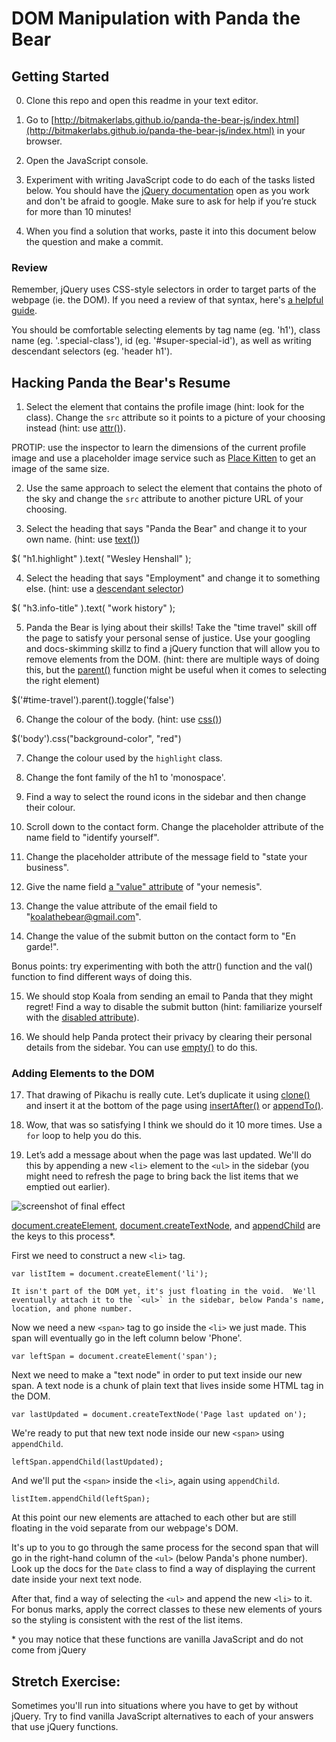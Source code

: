 # DOM Manipulation with Panda the Bear
## Getting Started
0. Clone this repo and open this readme in your text editor.

1. Go to [http://bitmakerlabs.github.io/panda-the-bear-js/index.html](http://bitmakerlabs.github.io/panda-the-bear-js/index.html) in your browser.

2. Open the JavaScript console.

3. Experiment with writing JavaScript code to do each of the tasks listed below.  You should have the [jQuery documentation](http://jquery.com/) open as you work and don't be afraid to google.  Make sure to ask for help if you’re stuck for more than 10 minutes!  

4. When you find a solution that works, paste it into this document below the question and make a commit.


### Review
Remember, jQuery uses CSS-style selectors in order to target parts of the webpage (ie. the DOM).  If you need a review of that syntax, here's [a helpful guide](https://developer.mozilla.org/en/docs/Web/Guide/CSS/Getting_started/Selectors).

You should be comfortable selecting elements by tag name (eg. 'h1'), class name (eg. '.special-class'), id (eg. '#super-special-id'), as well as writing descendant selectors (eg. 'header h1').

## Hacking Panda the Bear's Resume

1. Select the element that contains the profile image (hint: look for the class).  Change the `src` attribute so it points to a picture of your choosing instead (hint: use [attr()](http://api.jquery.com/attr/)).

  PROTIP: use the inspector to learn the dimensions of the current profile image and use a placeholder image service such as [Place Kitten](https://placekitten.com/) to get an image of the same size.

<!-- $( ".profile-image" ).attr( "src", "images/self-portrait-officebg.jpg" ); -->


2. Use the same approach to select the element that contains the photo of the sky and change the `src` attribute to another picture URL of your choosing.

<!-- $( ".photography" ).attr( "src", "images/pikachu-drawing.jpg" ); -->

3. Select the heading that says "Panda the Bear" and change it to your own name. (hint: use [text()](http://api.jquery.com/text/))

$( "h1.highlight" ).text( "Wesley Henshall" );



4. Select the heading that says "Employment" and change it to something else. (hint: use a [descendant selector](https://developer.mozilla.org/en-US/docs/Web/CSS/Descendant_selectors))

$( "h3.info-title" ).text( "work history" );


5. Panda the Bear is lying about their skills!  Take the "time travel" skill off the page to satisfy your personal sense of justice.  Use your googling and docs-skimming skillz to find a jQuery function that will allow you to remove elements from the DOM.  (hint: there are multiple ways of doing this, but the [parent()](http://api.jquery.com/parent/) function might be useful when it comes to selecting the right element)

$('#time-travel').parent().toggle('false')


6. Change the colour of the body. (hint: use [css()](http://api.jquery.com/css/))

$('body').css("background-color", "red")

7. Change the colour used by the `highlight` class.

8. Change the font family of the h1 to 'monospace'.

9. Find a way to select the round icons in the sidebar and then change their colour.

10. Scroll down to the contact form.  Change the placeholder attribute of the name field to "identify yourself".

11. Change the placeholder attribute of the message field to "state your business".

12. Give the name field [a "value" attribute](http://www.w3schools.com/tags/att_input_value.asp) of "your nemesis".

13. Change the value attribute of the email field to "koalathebear@gmail.com".

14. Change the value of the submit button on the contact form to "En garde!".

  Bonus points: try experimenting with both the attr() function and the val() function to find different ways of doing this.

15. We should stop Koala from sending an email to Panda that they might regret!  Find a way to disable the submit button (hint: familiarize yourself with the [disabled attribute](http://www.w3schools.com/tags/att_input_disabled.asp)).

16. We should help Panda protect their privacy by clearing their personal details from the sidebar.  You can use [empty()](https://api.jquery.com/empty/) to do this.


### Adding Elements to the DOM

17. That drawing of Pikachu is really cute.  Let’s duplicate it using [clone()](https://api.jquery.com/clone/) and insert it at the bottom of the page using [insertAfter()](http://api.jquery.com/insertafter/) or [appendTo()](http://api.jquery.com/appendto/).

18. Wow, that was so satisfying I think we should do it 10 more times.  Use a `for` loop to help you do this.

19. Let’s add a message about when the page was last updated.  We'll do this by appending a new `<li>` element to the `<ul>` in the sidebar (you might need to refresh the page to bring back the list items that we emptied out earlier).  

  ![screenshot of final effect](panda-last-updated.png)

  [document.createElement](https://developer.mozilla.org/en-US/docs/Web/API/Document/createElement), [document.createTextNode](https://developer.mozilla.org/en-US/docs/Web/API/Document/createTextNode), and [appendChild](https://developer.mozilla.org/en-US/docs/Web/API/Node/appendChild) are the keys to this process\*.

  First we need to construct a new `<li>` tag.

  `var listItem = document.createElement('li');`

    It isn't part of the DOM yet, it's just floating in the void.  We'll eventually attach it to the `<ul>` in the sidebar, below Panda's name, location, and phone number.

   Now we need a new `<span>` tag to go inside the `<li>` we just made.  This span will eventually go in the left column below 'Phone'.

  `var leftSpan = document.createElement('span');`

  Next we need to make a "text node" in order to put text inside our new span.  A text node is a chunk of plain text that lives inside some HTML tag in the DOM.

  `var lastUpdated = document.createTextNode('Page last updated on');`

  We're ready to put that new text node inside our new `<span>` using `appendChild`.

  `leftSpan.appendChild(lastUpdated);`

  And we'll put the `<span>` inside the `<li>`, again using `appendChild`.

  `listItem.appendChild(leftSpan);`

  At this point our new elements are attached to each other but are still floating in the void separate from our webpage's DOM.

  It's up to you to go through the same process for the second span that will go in the right-hand column of the `<ul>` (below Panda's phone number).  Look up the docs for the `Date` class to find a way of displaying the current date inside your next text node.

  After that, find a way of selecting the `<ul>` and append the new `<li>` to it.  For bonus marks, apply the correct classes to these new elements of yours so the styling is consistent with the rest of the list items.


\* you may notice that these functions are vanilla JavaScript and do not come from jQuery


## Stretch Exercise:
Sometimes you'll run into situations where you have to get by without jQuery.  Try to find vanilla JavaScript alternatives to each of your answers that use jQuery functions.
